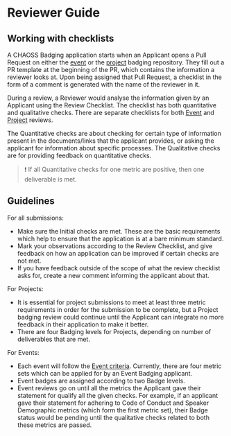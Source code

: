 # Reviewer Guide

## Working with checklists

A CHAOSS Badging application starts when an Applicant opens a Pull Request on either the [event](https://github.com/badging/event-diversity-and-inclusion) or the [project](https://github.com/badging/project-diversity-and-inclusion) badging repository. They fill out a PR template at the beginning of the PR, which contains the information a reviewer looks at. Upon being assigned that Pull Request, a checklist in the form of a comment is generated with the name of the reviewer in it.

During a review, a Reviewer would analyse the information given by an Applicant using the Review Checklist. The checklist has both quantitative and qualitative checks. There are separate checklists for both [Event](https://github.com/badging/event-diversity-and-inclusion/blob/master/.github/checklist.md) and [Project](https://github.com/badging/project-diversity-and-inclusion/blob/master/.github/checklist.md) reviews.

The Quantitative checks are about checking for certain type of information present in the documents/links that the applicant provides, or asking the applicant for information about specific processes. The Qualitative checks are for providing feedback on quantitative checks.

> ❗ If all Quantitative checks for one metric are positive, then one deliverable is met.

## Guidelines

For all submissions:
  - Make sure the Initial checks are met. These are the basic requirements which help to ensure that the application is at a bare minimum standard.
  - Mark your observations according to the Review Checklist, and give feedback on how an application can be improved if certain checks are not met.
  - If you have feedback outside of the scope of what the review checklist asks for, create a new comment informing the applicant about that.

For Projects:
  - It is essential for project submissions to meet at least three metric requirements in order for the submission to be complete, but a Project badging review could continue until the Applicant can integrate no more feedback in their application to make it better.
  - There are four Badging levels for Projects, depending on number of deliverables that are met.

For Events:
  - Each event will follow the [Event criteria](https://github.com/badging/event-diversity-and-inclusion/blob/master/submission/event-criteria.md). Currently, there are four metric sets which can be applied for by an Event Badging applicant.
  - Event badges are assigned according to two Badge levels.
  - Event reviews go on until all the metrics the Applicant gave their statement for qualify all the given checks. For example, if an applicant gave their statement for adhering to Code of Conduct and Speaker Demographic metrics (which form the first metric set), their Badge status would be pending until the qualitative checks related to both these metrics are passed.
